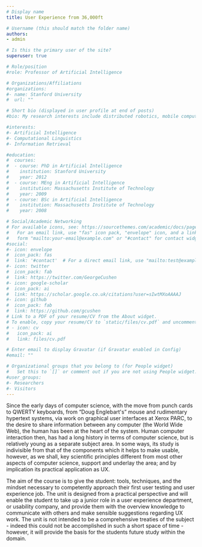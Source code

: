```yaml
---
# Display name
title: User Experience from 36,000ft

# Username (this should match the folder name)
authors:
- admin

# Is this the primary user of the site?
superuser: true

# Role/position
#role: Professor of Artificial Intelligence

# Organizations/Affiliations
#organizations:
#- name: Stanford University
#  url: ""

# Short bio (displayed in user profile at end of posts)
#bio: My research interests include distributed robotics, mobile computing and programmable matter.

#interests:
#- Artificial Intelligence
#- Computational Linguistics
#- Information Retrieval

#education:
#  courses:
#  - course: PhD in Artificial Intelligence
#    institution: Stanford University
#    year: 2012
#  - course: MEng in Artificial Intelligence
#    institution: Massachusetts Institute of Technology
#    year: 2009
#  - course: BSc in Artificial Intelligence
#    institution: Massachusetts Institute of Technology
#    year: 2008

# Social/Academic Networking
# For available icons, see: https://sourcethemes.com/academic/docs/page-builder/#icons
#   For an email link, use "fas" icon pack, "envelope" icon, and a link in the
#   form "mailto:your-email@example.com" or "#contact" for contact widget.
#social:
#- icon: envelope
#  icon_pack: fas
#  link: '#contact'  # For a direct email link, use "mailto:test@example.org".
#- icon: twitter
#  icon_pack: fab
#  link: https://twitter.com/GeorgeCushen
#- icon: google-scholar
#  icon_pack: ai
#  link: https://scholar.google.co.uk/citations?user=sIwtMXoAAAAJ
#- icon: github
#  icon_pack: fab
#  link: https://github.com/gcushen
# Link to a PDF of your resume/CV from the About widget.
# To enable, copy your resume/CV to `static/files/cv.pdf` and uncomment the lines below.
# - icon: cv
#   icon_pack: ai
#   link: files/cv.pdf

# Enter email to display Gravatar (if Gravatar enabled in Config)
#email: ""

# Organizational groups that you belong to (for People widget)
#   Set this to `[]` or comment out if you are not using People widget.
#user_groups:
#- Researchers
#- Visitors
---
```


Since the early days of computer science, with the move from punch cards to QWERTY keyboards, from “Doug Englebart's” mouse and rudimentary hypertext systems, via work on graphical user interfaces at Xerox PARC, to the desire to share information between any computer (the World Wide Web), the human has been at the heart of the system. Human computer interaction then, has had a long history in terms of computer science, but is relatively young as a separate subject area. In some ways, its study is indivisible from that of the components which it helps to make usable, however, as we shall, key scientific principles different from most other aspects of computer science, support and underlay the area; and by implication its practical application as UX.

The aim of the course is to give the student: tools, techniques, and the mindset necessary to competently approach their first user testing and user experience job. The unit is designed from a practical perspective and will enable the student to take up a junior role in a user experience department, or usability company, and provide them with the overview knowledge to communicate with others and make sensible suggestions regarding UX work. The unit is not intended to be a comprehensive treaties of the subject - indeed this could not be accomplished in such a short space of time - however, it will provide the basis for the students future study within the domain.


